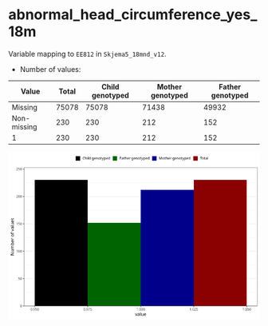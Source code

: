 # abnormal_head_circumference_yes_18m
Variable mapping to `EE812` in `Skjema5_18mnd_v12`.
- Number of values:

| Value | Total | Child genotyped | Mother genotyped | Father genotyped |
| ----- | ----- | --------------- | ---------------- | ---------------- |
| Missing | 75078 | 75078 | 71438 | 49932 |
| Non-missing | 230 | 230 | 212 | 152 |
| 1 | 230 | 230 | 212 | 152 |



![](abnormal_head_circumference_yes_18m_n.png)



